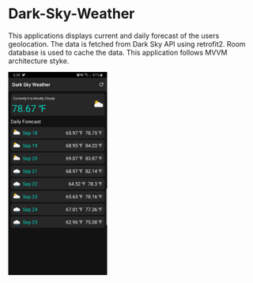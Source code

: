 # Dark-Sky-Weather
This applications displays current and daily forecast of the users geolocation.
The data is fetched from Dark Sky API using retrofit2.
Room database is used to cache the data.
This application follows MVVM architecture styke.

<img src="https://raw.githubusercontent.com/rpranay/Dark-Sky-Weather/master/Screenshot_20190918-183024_Dark%20Sky%20Weather.jpg" width="200px" >
